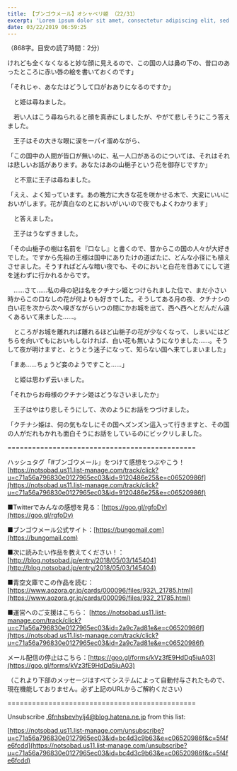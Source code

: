 ```yaml
---
title: 【ブンゴウメール】オシャベリ姫 （22/31）
excerpt: 'Lorem ipsum dolor sit amet, consectetur adipiscing elit, sed do eiusmod tempor incididunt ut labore et dolore magna aliqua. Praesent elementum facilisis leo vel fringilla est ullamcorper eget. At imperdiet dui accumsan sit amet nulla facilisi morbi tempus.'
date: 03/22/2019 06:59:25
---
```


（868字。目安の読了時間：2分）

けれども全くなくなると妙な顔に見えるので、この国の人は鼻の下の、昔口のあったところに赤い唇の絵を書いておくのです」

「それじゃ、あなたはどうして口がおありになるのですか」

　と姫は尋ねました。

　若い人はこう尋ねられると顔を真赤にしましたが、やがて悲しそうにこう答えました。

　王子はその大きな眼に涙を一パイ溜めながら、

「この国中の人間が皆口が無いのに、私一人口があるのについては、それはそれは悲しいお話があります。あなたはあの山梔子という花を御存じですか」

　と不意に王子は尋ねました。

「ええ、よく知っています。あの晩方に大きな花を咲かせる木で、大変にいいにおいがします。花が真白なのとにおいがいいので夜でもよくわかります」

　と答えました。

　王子はうなずきました。

「その山梔子の樹は名前を『口なし』と書くので、昔からこの国の人々が大好きでした。ですから先祖の王様は国中にありたけの道ばたに、どんな小径にも植えさせました。そうすればどんな暗い夜でも、そのにおいと白花を目あてにして道を迷わずに行かれるからです。

　……さて……私の母の妃は名をクチナシ姫とつけられました位で、まだ小さい時からこの口なしの花が何よりも好きでした。そうしてある月の夜、クチナシの白い花を次から次へ嗅ぎながらいつの間にかお城を出て、西へ西へとだんだん遠くあるいて来ました……。

　ところがお城を離れれば離れるほど山梔子の花が少なくなって、しまいにはどちらを向いてもにおいもしなければ、白い花も無いようになりました……。そうして夜が明けますと、とうとう迷子になって、知らない国へ来てしまいました」

「まあ……ちょうど妾のようですこと……」

　と姫は思わず云いました。

「それからお母様のクチナシ姫はどうなさいましたか」

　王子はやはり悲しそうにして、次のようにお話をつづけました。

「クチナシ姫は、何の気もなしにその国へズンズン這入って行きますと、その国の人がだれもかれも面白そうにお話をしているのにビックリしました。

\==============================================

ハッシュタグ「#ブンゴウメール」をつけて感想をつぶやこう！ [https://notsobad.us11.list-manage.com/track/click?u=c71a56a796830e0127965ec03&id=9120486e25&e=c06520986f](https://notsobad.us11.list-manage.com/track/click?u=c71a56a796830e0127965ec03&id=9120486e25&e=c06520986f)

■Twitterでみんなの感想を見る：[https://goo.gl/rgfoDv](https://goo.gl/rgfoDv)

■ブンゴウメール公式サイト：[https://bungomail.com](https://bungomail.com)

■次に読みたい作品を教えてください！：[http://blog.notsobad.jp/entry/2018/05/03/145404](http://blog.notsobad.jp/entry/2018/05/03/145404)

■青空文庫でこの作品を読む：[https://www.aozora.gr.jp/cards/000096/files/932\_21785.html](https://www.aozora.gr.jp/cards/000096/files/932_21785.html)

■運営へのご支援はこちら： [https://notsobad.us11.list-manage.com/track/click?u=c71a56a796830e0127965ec03&id=2a9c7ad81e&e=c06520986f](https://notsobad.us11.list-manage.com/track/click?u=c71a56a796830e0127965ec03&id=2a9c7ad81e&e=c06520986f)

メール配信の停止はこちら：[https://goo.gl/forms/kVz3fE9HdDq5iuA03](https://goo.gl/forms/kVz3fE9HdDq5iuA03)

（これより下部のメッセージはすべてシステムによって自動付与されたもので、現在機能しておりません。必ず上記のURLからご解約ください）

\==============================================

Unsubscribe .6fnhsbevhylj4@blog.hatena.ne.jp from this list:

[https://notsobad.us11.list-manage.com/unsubscribe?u=c71a56a796830e0127965ec03&id=bc4d3c9b63&e=c06520986f&c=5f4fe6fcdd](https://notsobad.us11.list-manage.com/unsubscribe?u=c71a56a796830e0127965ec03&id=bc4d3c9b63&e=c06520986f&c=5f4fe6fcdd)